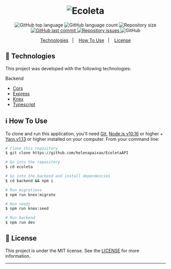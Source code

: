 <h1 align="center">
    <img alt="Ecoleta" src="https://res.cloudinary.com/dtifsqadc/image/upload/v1591456774/logo_wgzuor.svg" />
</h1>

<p align="center">
  <img alt="GitHub top language" src="https://img.shields.io/github/languages/top/melquisedecfelipe/ecoleta.svg">

  <img alt="GitHub language count" src="https://img.shields.io/github/languages/count/melquisedecfelipe/ecoleta.svg">

  <img alt="Repository size" src="https://img.shields.io/github/repo-size/melquisedecfelipe/ecoleta.svg">
  
  <a href="https://github.com/melquisedecfelipe/ecoleta/commits/master">
    <img alt="GitHub last commit" src="https://img.shields.io/github/last-commit/melquisedecfelipe/ecoleta.svg">
  </a>

  <a href="https://github.com/melquisedecfelipe/ecoleta/issues">
    <img alt="Repository issues" src="https://img.shields.io/github/issues/melquisedecfelipe/ecoleta.svg">
  </a>

  <img alt="GitHub" src="https://img.shields.io/github/license/melquisedecfelipe/ecoleta.svg">
</p>

<p align="center">
  <a href="#rocket-technologies">Technologies</a>&nbsp;&nbsp;&nbsp;|&nbsp;&nbsp;&nbsp;
  <a href="#information_source-how-to-use">How To Use</a>&nbsp;&nbsp;&nbsp;|&nbsp;&nbsp;&nbsp;
  <a href="#memo-license">License</a>
</p>

## :rocket: Technologies

This project was developed with the following technologies:

Backend

- [Cors](https://github.com/expressjs/cors)
- [Express](https://expressjs.com/)
- [Knex](http://knexjs.org/)
- [Typescript](https://www.typescriptlang.org/)

## :information_source: How To Use

To clone and run this application, you'll need [Git](https://git-scm.com), [Node.js v10.16](https://nodejs.org/) or higher + [Yarn v1.13](https://yarnpkg.com/) or higher installed on your computer. From your command line:

```bash
# Clone this repository
$ git clone https://github.com/helenapaixao/EcoletaAPI

# Go into the repository
$ cd ecoleta

# Go into the backend and install dependencies
$ cd backend && npm i

# Run migrations
$ npm run knex:migrate

# Run seeds
$ npm run knex:seed

# Run backend
$ npm run dev
```

## :memo: License

This project is under the MIT license. See the [LICENSE](https://github.com/melquisedecfelipe/ecoleta/blob/master/LICENSE) for more information.

---
